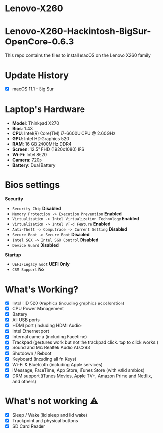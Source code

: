 # Lenovo-X260

# Lenovo-X260-Hackintosh-BigSur-OpenCore-0.6.3
This repo contains the files to install macOS on the Lenovo X260 family


# Update History
- [x] macOS 11.1 - Big Sur

# Laptop's Hardware
- <b>Model</b>: Thinkpad X270
- <b>Bios</b>: 1.43
- <b>CPU</b>: Intel(R) Core(TM) i7-6600U CPU @ 2.60GHz
- <b>GPU</b>: Intel HD Graphics 520
- <b>RAM</b>: 16 GB 2400MHz DDR4
- <b>Screen</b>: 12.5" FHD (1920x1080) IPS
- <b>Wi-Fi</b>: Intel 8620
- <b>Camera</b>: 720p
- <b>Battery</b>: Dual Battery

# Bios settings

<b>Security</b>
- `Security Chip` **Disabled**
- `Memory Protection -> Execution Prevention` **Enabled**
- `Virtualization -> Intel Virtualization Technology` **Enabled**
- `Virtualization -> Intel VT-d Feature` **Enabled**
- `Anti-Theft -> Computrace -> Current Setting` **Disabled**
- `Secure Boot -> Secure Boot` **Disabled**
- `Intel SGX -> Intel SGX Control` **Disabled**
- `Device Guard` **Disabled**

<b>Startup</b>
- `UEFI/Legacy Boot` **UEFI Only**
- `CSM Support` **No**

# What's Working?
- [x] Intel HD 520 Graphics (incuding graphics acceleration)
- [x] CPU Power Management
- [x] Battery
- [x] All USB ports
- [x] HDMI port (including HDMI Audio)
- [x] Intel Ethernet port
- [x] Internal camera (including Facetime)
- [x] Trackpad (gestures work but not the trackpad click. tap to click works.)
- [x] Sound and Mic Realtek Audio ALC293
- [x] Shutdown / Reboot 
- [x] Keyboard (incuding all fn Keys)
- [x] Wi-Fi & Bluetooth (including Apple services)
- [x] iMessage, FaceTime, App Store, iTunes Store (with valid smbios)
- [x] DRM support (iTunes Movies, Apple TV+, Amazon Prime and Netflix, and others)

# What's not working ⚠️
- [x] Sleep / Wake (lid sleep and lid wake)
- [x] Trackpoint and physical buttons
- [x] SD Card Reader
